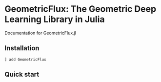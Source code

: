 # GeometricFlux: The Geometric Deep Learning Library in Julia

Documentation for GeometricFlux.jl

## Installation

```
] add GeometricFlux
```

## Quick start
